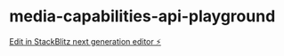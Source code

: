# media-capabilities-api-playground

[Edit in StackBlitz next generation editor ⚡️](https://stackblitz.com/~/github.com/blackmjck/media-capabilities-api-playground)